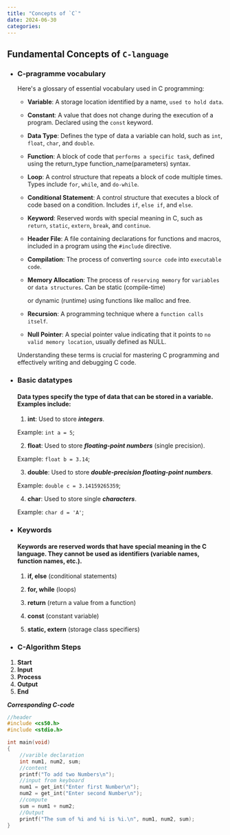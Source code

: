 ```yaml
---
title: "Concepts of `C`"
date: 2024-06-30
categories:
---
```


## Fundamental Concepts of `C-language`

 * ### **C-pragramme vocabulary**
    Here's a glossary of essential vocabulary used in C programming:

    * **Variable**: A storage location identified by a name, `used to hold data`.

    * **Constant**: A value that does not change during the execution of a program. Declared using the `const` keyword.

    * **Data Type**: Defines the type of data a variable can hold, such as `int`, `float`, `char`, and `double`.

    * **Function**: A block of code that `performs a specific task`, defined using the return_type function_name(parameters)
       syntax.

    * **Loop**: A control structure that repeats a block of code multiple times. Types include `for`, `while`, and `do-while`.

    * **Conditional Statement**: A control structure that executes a block of code based on a condition. Includes `if`, 
        `else if`, and `else`.

    * **Keyword**: Reserved words with special meaning in C, such as `return`, `static`, `extern`, `break`, and `continue`.

    * **Header File**: A file containing declarations for functions and macros, included in a program using the `#include` 
         directive.

    * **Compilation**: The process of converting `source code` into `executable code`.

    * **Memory Allocation**: The process of `reserving memory` for `variables` or `data structures`. Can be static (compile-time)

        or dynamic (runtime) using functions like malloc and free.

    * **Recursion**: A programming technique where a `function calls itself`.

    * **Null Pointer**: A special pointer value indicating that it points to `no valid memory location`, usually defined as NULL.

     Understanding these terms is crucial for mastering C programming and effectively writing and debugging C code.


 * ### **Basic datatypes**

    #### Data types specify the type of data that can be stored in a variable. Examples include:

    1. **int**: Used to store _**integers**_.

     Example: `int a = 5`;

    2. **float**: Used to store _**floating-point numbers**_ (single precision).

     Example: `float b = 3.14`;

    3. **double**: Used to store _**double-precision floating-point numbers**_.

     Example: `double c = 3.14159265359`;

    4. **char**: Used to store single _**characters**_.

     Example: `char d = 'A'`;


 * ### **Keywords**
   #### Keywords are reserved words that have special meaning in the C language. They cannot be used as identifiers (variable names, function names, etc.). 

    1. **if, else** (conditional statements)

    2. **for, while** (loops)

    3. **return** (return a value from a function)

    4. **const** (constant variable)

    5. **static, extern** (storage class specifiers)

    
 * ### **C-Algorithm Steps**

  1. **Start**
  2. **Input**
  3. **Process**
  4. **Output**
  5. **End**


   **_Corresponding C-code_**

```c
//header
#include <cs50.h>
#include <stdio.h>

int main(void)
{
    //varible declaration
    int num1, num2, sum;
    //content
    printf("To add two Numbers\n");
    //input from keyboard
    num1 = get_int("Enter first Number\n");
    num2 = get_int("Enter second Number\n");
    //compute
    sum = num1 + num2;
    //Output
    printf("The sum of %i and %i is %i.\n", num1, num2, sum);
}
```

